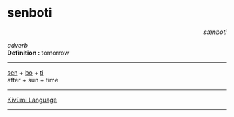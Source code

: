 
# senboti

<div align="right"><i>sænboti</i></div>

*adverb*  
**Definition :** tomorrow  

---

[sen](sen.md) + [bo](bo.md) + [ti](ti.md)  
after + sun + time  

---

[Kivümi Language](../README.md)

---
